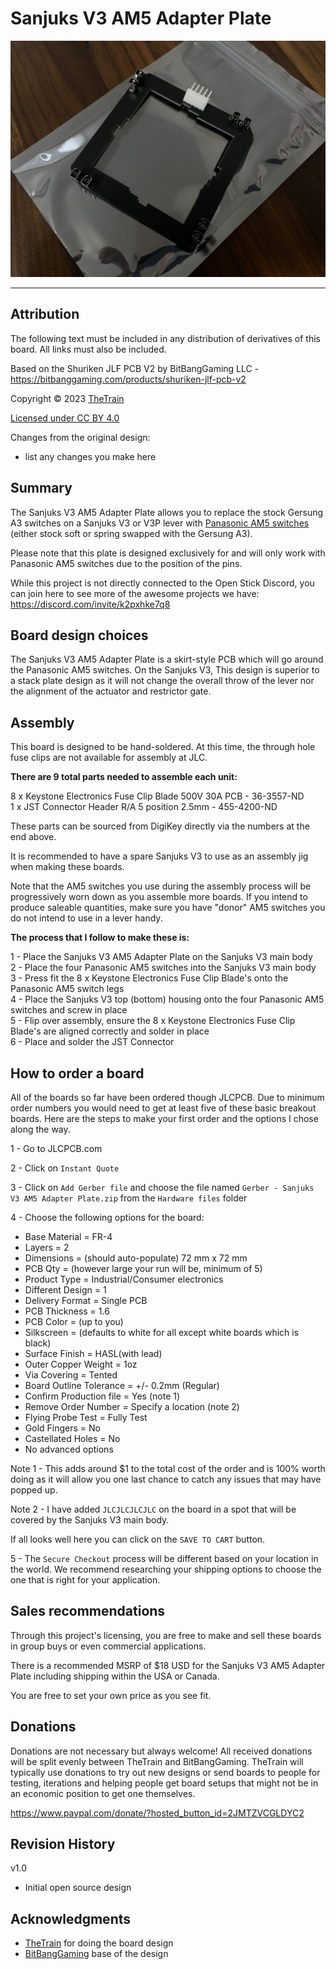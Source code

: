 # Sanjuks V3 AM5 Adapter Plate
![Sanjuks V3 AM5 Adapter Plate](Assets/Sanjuks_V3_AM5_Adapter_Plate.jpg)

---

## Attribution

The following text must be included in any distribution of derivatives of this board. All links must also be included.

Based on the Shuriken JLF PCB V2 by BitBangGaming LLC - https://bitbanggaming.com/products/shuriken-jlf-pcb-v2

Copyright © 2023 [TheTrain](https://github.com/TheTrainGoes)

[Licensed under CC BY 4.0](https://creativecommons.org/licenses/by/4.0/)

Changes from the original design:
  - list any changes you make here


## Summary

The Sanjuks V3 AM5 Adapter Plate allows you to replace the stock Gersung A3 switches on a Sanjuks V3 or V3P lever with [Panasonic AM5 switches](https://focusattack.com/seimitsu-ls-33-ls-55-ls-56-ls-58-187-fastener-microswitch/) (either stock soft or spring swapped with the Gersung A3).

Please note that this plate is designed exclusively for and will only work with Panasonic AM5 switches due to the position of the pins.

While this project is not directly connected to the Open Stick Discord, you can join here to see more of the awesome projects we have: https://discord.com/invite/k2pxhke7q8


## Board design choices

The Sanjuks V3 AM5 Adapter Plate is a skirt-style PCB which will go around the Panasonic AM5 switches.  On the Sanjuks V3, This design is superior to a stack plate design as it will not change the overall throw of the lever nor the alignment of the actuator and restrictor gate. 


## Assembly

This board is designed to be hand-soldered.  At this time, the through hole fuse clips are not available for assembly at JLC.  

**There are 9 total parts needed to assemble each unit:<br/>**

8 x Keystone Electronics Fuse Clip Blade 500V 30A PCB - 36-3557-ND<br/>
1 x JST Connector Header R/A 5 position 2.5mm - 455-4200-ND

These parts can be sourced from DigiKey directly via the numbers at the end above.

It is recommended to have a spare Sanjuks V3 to use as an assembly jig when making these boards.

Note that the AM5 switches you use during the assembly process will be progressively worn down as you assemble more boards.  If you intend to produce saleable quantities, make sure you have "donor" AM5 switches you do not intend to use in a lever handy.

**The process that I follow to make these is:<br/>**

1 - Place the Sanjuks V3 AM5 Adapter Plate on the Sanjuks V3 main body<br/>
2 - Place the four Panasonic AM5 switches into the Sanjuks V3 main body<br/>
3 - Press fit the 8 x Keystone Electronics Fuse Clip Blade's onto the Panasonic AM5 switch legs<br/>
4 - Place the Sanjuks V3 top (bottom) housing onto the four Panasonic AM5 switches and screw in place<br/>
5 - Flip over assembly, ensure the 8 x Keystone Electronics Fuse Clip Blade's are aligned correctly and solder in place<br/>
6 - Place and solder the JST Connector


## How to order a board

All of the boards so far have been ordered though JLCPCB.  Due to minimum order numbers you would need to get at least five of these basic breakout boards.  Here are the steps to make your first order and the options I chose along the way.

1 - Go to JLCPCB.com<br/>

2 - Click on `Instant Quote`<br/>

3 - Click on `Add Gerber file` and choose the file named `Gerber - Sanjuks V3 AM5 Adapter Plate.zip` from the `Hardware files` folder<br/>

4 - Choose the following options for the board:<br/>
- Base Material = FR-4<br/>
- Layers = 2<br/>
- Dimensions = (should auto-populate) 72 mm x 72 mm<br/>
- PCB Qty = (however large your run will be, minimum of 5)<br/>
- Product Type = Industrial/Consumer electronics<br/>
- Different Design = 1<br/>
- Delivery Format = Single PCB<br/>
- PCB Thickness = 1.6<br/>
- PCB Color = (up to you)<br/>
- Silkscreen = (defaults to white for all except white boards which is black)<br/>
- Surface Finish = HASL(with lead)<br/>
- Outer Copper Weight = 1oz<br/>
- Via Covering = Tented<br/>
- Board Outline Tolerance = +/- 0.2mm (Regular)<br/>
- Confirm Production file = Yes (note 1)<br/>
- Remove Order Number = Specify a location (note 2)<br/>
- Flying Probe Test = Fully Test<br/>
- Gold Fingers = No<br/>
- Castellated Holes = No<br/>
- No advanced options<br/>

Note 1 - This adds around $1 to the total cost of the order and is 100% worth doing as it will allow you one last chance to catch any issues that may have popped up.

Note 2 - I have added `JLCJLCJLCJLC` on the board in a spot that will be covered by the Sanjuks V3 main body.

If all looks well here you can click on the `SAVE TO CART` button.

5 - The `Secure Checkout` process will be different based on your location in the world.  We recommend researching your shipping options to choose the one that is right for your application. 


## Sales recommendations

Through this project's licensing, you are free to make and sell these boards in group buys or even commercial applications.  

There is a recommended MSRP of $18 USD for the Sanjuks V3 AM5 Adapter Plate including shipping within the USA or Canada.

You are free to set your own price as you see fit. 


## Donations

Donations are not necessary but always welcome!  All received donations will be split evenly between TheTrain and BitBangGaming.  TheTrain will typically use donations to try out new designs or send boards to people for testing, iterations and helping people get board setups that might not be in an economic position to get one themselves.

https://www.paypal.com/donate/?hosted_button_id=2JMTZVCGLDYC2

## Revision History

v1.0
- Initial open source design

## Acknowledgments

- [TheTrain](https://github.com/TheTrainGoes) for doing the board design
- [BitBangGaming](https://bitbanggaming.com/) base of the design
